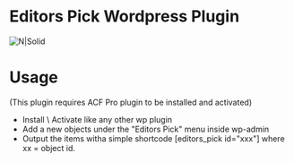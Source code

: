 # Editors Pick Wordpress Plugin

![N|Solid](https://i.imgur.com/3dAxlWj.png)


# Usage
 (This plugin requires ACF Pro plugin to be installed and activated)
  - Install \ Activate like any other wp plugin
  - Add a new objects under the "Editors Pick" menu inside wp-admin
  - Output the items witha  simple shortcode [editors_pick id="xxx"] where xx = object id.